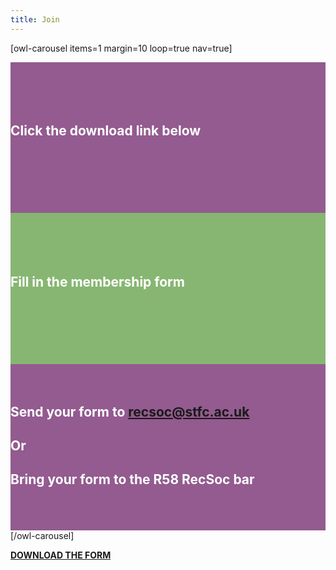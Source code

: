 ```yaml
---
title: Join
---
```


[owl-carousel items=1 margin=10 loop=true nav=true]
<div style="background-color:#935b8f;">
  <br/>
  <br/>
  <br/>
  <br/>
  <h2 style="color:white">Click the download link below</h2>
  <br/>
  <br/>
  <br/>
  <br/>
  <br/>
  <br/>
</div>
<div style="background-color:#87b672;">
  <br/>
  <br/>
  <br/>
  <br/>
  <h2 style="color:white">Fill in the membership form</h2>
  <br/>
  <br/>
  <br/>
  <br/>
  <br/>
  <br/>
</div>
<div style="background-color:#935b8f;">
  <br/>
  <br/>
  <h2 style="color:white">Send your form to <a href="mailto:recsoc@stfc.ac.uk?subject=Membership form">recsoc@stfc.ac.uk</a>
  </h2>
  <h2 style="color:white">Or </h2>
  <h2 style="color:white">Bring your form to the R58 RecSoc bar</h2>
  <br/>
  <br/>
  <br/>
</div>
[/owl-carousel]

[**DOWNLOAD THE FORM**](/files/Sign_up/Associate_Member.pdf)